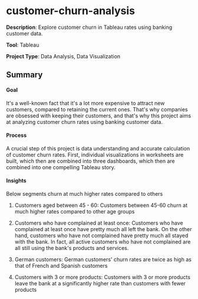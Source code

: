 # customer-churn-analysis

**Description**: Explore customer churn in Tableau rates using banking customer data.

**Tool**: Tableau

**Project Type**: Data Analysis, Data Visualization

## Summary

#### Goal

It's a well-known fact that it's a lot more expensive to attract new customers, compared to retaining the current ones. That's why companies are obsessed with keeping their customers, and that's why this project aims at analyzing customer churn rates using banking customer data.

#### Process

A crucial step of this project is data understanding and accurate calculation of customer churn rates. First, individual visualizations in worksheets are built, which then are combined into three dashboards, which then are combined into one compelling Tableau story.

#### Insights

Below segments churn at much higher rates compared to others

1. Customers aged between 45 - 60: Customers between 45-60 churn at much higher rates compared to other age groups

2. Customers who have complained at least once: ​Customers who have complained at least once have pretty much all left the bank. On the other hand, customers who have not complained have pretty much all stayed with the bank. In fact, all active customers who have not complained are all still using the bank's products and services.


3. German customers: German customers' churn rates are twice as high as that of French and Spanish customers 

4. Customers with 3 or more products: Customers with 3 or more products leave the bank at a significantly higher rate than customers with fewer products

​​




​

​

​

​

​

​

​

​

​

​
